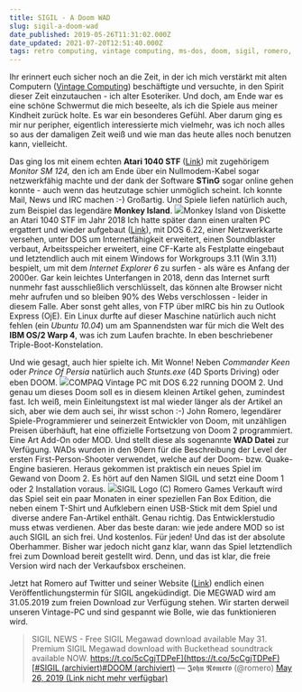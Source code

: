 ```yaml
---
title: SIGIL - A Doom WAD
slug: sigil-a-doom-wad
date_published: 2019-05-26T11:31:02.000Z
date_updated: 2021-07-20T12:51:40.000Z
tags: retro computing, vintage computing, ms-dos, doom, sigil, romero, doom.wad, megawad
---
```


Ihr erinnert euch sicher noch an die Zeit, in der ich mich verstärkt mit alten Computern ([Vintage Computing](__GHOST_URL__/tag/retro-computing/)) beschäftigte und versuchte, in den Spirit dieser Zeit einzutauchen - ich alter Esoteriker. Und doch, am Ende war es eine schöne Schwermut die mich beseelte, als ich die Spiele aus meiner Kindheit zurück holte. Es war ein besonderes Gefühl. Aber darum ging es mir nur peripher, eigentlich interessierte mich vielmehr, was ich noch alles so aus der damaligen Zeit weiß und wie man das heute alles noch benutzen kann, vielleicht.

Das ging los mit einem echten **Atari 1040 STF** ([Link](__GHOST_URL__/atari-1040-st-in-2018/)) mit zugehörigem *Monitor SM 124,* den ich am Ende über ein Nullmodem-Kabel sogar netzwerkfähig machte und der dank der Software **STinG** sogar online gehen konnte - auch wenn das heutzutage schier unmöglich scheint. Ich konnte Mail, News und IRC machen :-) Großartig. Und Spiele liefen natürlich auch, zum Beispiel das legendäre **Monkey Island**.
![](__GHOST_URL__/content/images/2019/05/IMG_7136.JPG)Monkey Island von Diskette an Atari 1040 STF im Jahr 2018
Ich hatte später dann einen uralten PC ergattert und wieder aufgebaut ([Link](__GHOST_URL__/vintage-pc-mit-dos-6-22-und-windows-3-11-und-os-2-warp/)), mit DOS 6.22, einer Netzwerkkarte versehen, unter DOS um Internetfähigkeit erweitert, einen Soundblaster verbaut, Arbeitsspeicher erweitert, eine CF-Karte als Festplatte eingebaut und letztendlich auch mit einem Windows for Workgroups 3.11 (Win 3.11) bespielt, um mit dem *Internet Explorer 6* zu surfen - als wäre es Anfang der 2000er. Gar kein leichtes Unterfangen in 2018, denn das Internet surft nunmehr fast ausschließlich verschlüsselt, das können alte Browser nicht mehr aufrufen und so bleiben 90% des Webs verschlossen - leider in diesem Falle. Aber sonst geht alles, von FTP über mIRC bis hin zu Outlook Express (OjE). 
Ein Linux durfte auf dieser Maschine natürlich auch nicht fehlen (ein *Ubuntu 10.04*) um am Spannendsten war für mich die Welt des **IBM OS/2 Warp 4**, was ich zum Laufen brachte. In eben beschriebener Triple-Boot-Konstelation.

Und wie gesagt, auch hier spielte ich. Mit Wonne! Neben *Commander Keen* oder *Prince Of Persia* natürlich auch *Stunts.exe* (4D Sports Driving) oder eben DOOM.
![](__GHOST_URL__/content/images/2019/05/doom-vintage1.jpg)COMPAQ Vintage PC mit DOS 6.22 running DOOM 2.
Und genau um dieses Doom soll es in diesem kleinen Artikel gehen, zumindest fast. Ich weiß, mein Einleitungstext ist mal wieder länger als der Artikel an sich, aber wie dem auch sei, ihr wisst schon :-) 
John Romero, legendärer Spiele-Programmierer und seinerzeit Entwickler von Doom, mit unzähligen Preisen überhäuft, hat eine offizielle Fortsetzung von Doom 2 programmiert. Eine Art Add-On oder MOD. Und stellt diese als sogenannte **WAD Datei** zur Verfügung. WADs wurden in den 90ern für die Beschreibung der Level der ersten First-Person-Shooter verwendet, welche auf der Doom- bzw. Quake-Engine basieren. Heraus gekommen ist praktisch ein neues Spiel im Gewand von Doom 2. Es hört auf den Namen SIGIL und setzt eine Doom 1 oder 2 Installation voraus.
![](__GHOST_URL__/content/images/2019/05/1557600470344.png)SIGIL Logo (C) Romero Games
Verkauft wird das Spiel seit ein paar Monaten in einer speziellen Fan Box Edition, die neben einem T-Shirt und Aufklebern einen USB-Stick mit dem Spiel und  diverse andere Fan-Artikel enthält. Genau richtig. Das Entwicklerstudio muss etwas verdienen. Aber das beste daran: wie jede andere MOD so ist auch SIGIL an sich frei. Und kostenlos. Für jeden! Und das ist der absolute Oberhammer. Bisher war jedoch nicht ganz klar, wann das Spiel letztendlich frei zum Download bereit gestellt wird. Denn, und das ist klar, die freie Version wird nach der Verkaufsbox erscheinen.

Jetzt hat Romero auf Twitter und seiner Website ([Link](https://www.romerogames.ie/si6il)) endlich einen Veröffentlichungstermin für SIGIL angeküdindigt. Die MEGWAD wird am 31.05.2019 zum freien Download zur Verfügung stehen. Wir starten derweil unseren Vintage-PC und sind gespannt wie Bolle, wie das funktionieren wird.

> SIGIL NEWS - Free SIGIL Megawad download available May 31. Premium SIGIL Megawad download with Buckethead soundtrack available NOW. [https://t.co/5cCgjTDPeF](https://t.co/5cCgjTDPeF)[#SIGIL (archiviert)](http://web.archive.org/web/20190531210811/https://twitter.com/hashtag/SIGIL?src=hash)[#DOOM (archiviert)](http://web.archive.org/web/20190525164320/https://twitter.com/hashtag/DOOM?src=hash)
> — 𝕵𝖔𝖍𝖓 𝕽𝖔𝖒𝖊𝖗𝖔 (@romero) [May 26, 2019 (Link nicht mehr verfügbar)](https://twitter.com/romero/status/1132450136766988288?ref_src=twsrc%5Etfw)
